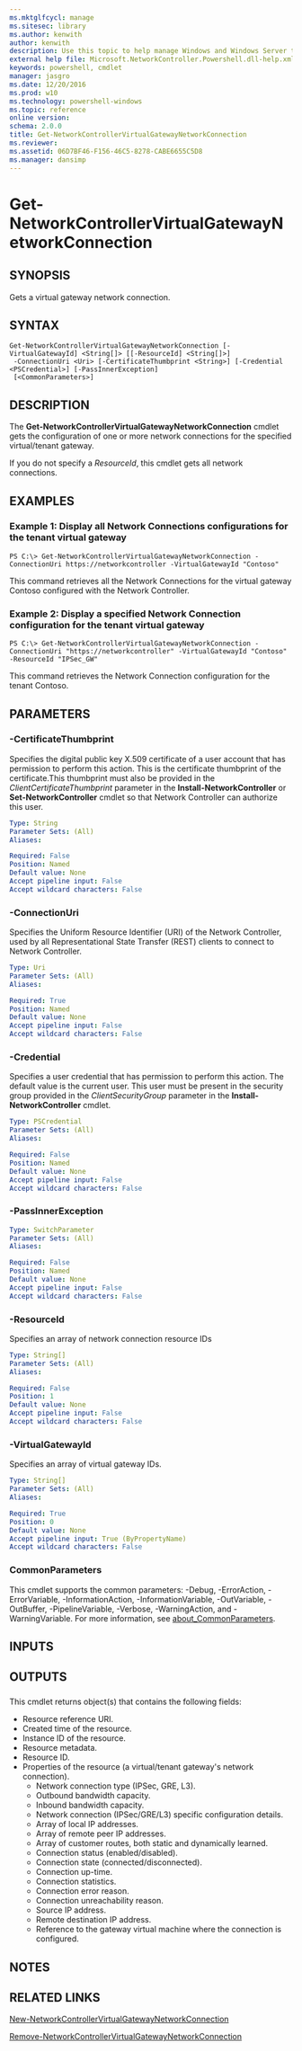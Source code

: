 ```yaml
---
ms.mktglfcycl: manage
ms.sitesec: library
ms.author: kenwith
author: kenwith
description: Use this topic to help manage Windows and Windows Server technologies with Windows PowerShell.
external help file: Microsoft.NetworkController.Powershell.dll-help.xml
keywords: powershell, cmdlet
manager: jasgro
ms.date: 12/20/2016
ms.prod: w10
ms.technology: powershell-windows
ms.topic: reference
online version: 
schema: 2.0.0
title: Get-NetworkControllerVirtualGatewayNetworkConnection
ms.reviewer:
ms.assetid: 06D7BF46-F156-46C5-8278-CABE6655C5D8
ms.manager: dansimp
---
```


# Get-NetworkControllerVirtualGatewayNetworkConnection

## SYNOPSIS
Gets a virtual gateway network connection.

## SYNTAX

```
Get-NetworkControllerVirtualGatewayNetworkConnection [-VirtualGatewayId] <String[]> [[-ResourceId] <String[]>]
 -ConnectionUri <Uri> [-CertificateThumbprint <String>] [-Credential <PSCredential>] [-PassInnerException]
 [<CommonParameters>]
```

## DESCRIPTION
The **Get-NetworkControllerVirtualGatewayNetworkConnection** cmdlet gets the configuration of one or more network connections for the specified virtual/tenant gateway.

If you do not specify a *ResourceId*, this cmdlet gets all network connections.

## EXAMPLES

### Example 1: Display all Network Connections configurations for the tenant virtual gateway
```
PS C:\> Get-NetworkControllerVirtualGatewayNetworkConnection -ConnectionUri https://networkcontroller -VirtualGatewayId "Contoso"
```

This command retrieves all the Network Connections for the virtual gateway Contoso configured with the Network Controller.

### Example 2: Display a specified Network Connection configuration for the tenant virtual gateway
```
PS C:\> Get-NetworkControllerVirtualGatewayNetworkConnection -ConnectionUri "https://networkcontroller" -VirtualGatewayId "Contoso" -ResourceId "IPSec_GW"
```

This command retrieves the Network Connection configuration for the tenant Contoso.

## PARAMETERS

### -CertificateThumbprint
Specifies the digital public key X.509 certificate of a user account that has permission to perform this action.
This is the certificate thumbprint of the certificate.This thumbprint must also be provided in the *ClientCertificateThumbprint* parameter in the **Install-NetworkController** or **Set-NetworkController** cmdlet so that Network Controller can authorize this user.

```yaml
Type: String
Parameter Sets: (All)
Aliases: 

Required: False
Position: Named
Default value: None
Accept pipeline input: False
Accept wildcard characters: False
```

### -ConnectionUri
Specifies the Uniform Resource Identifier (URI) of the Network Controller, used by all Representational State Transfer (REST) clients to connect to Network Controller.

```yaml
Type: Uri
Parameter Sets: (All)
Aliases: 

Required: True
Position: Named
Default value: None
Accept pipeline input: False
Accept wildcard characters: False
```

### -Credential
Specifies a user credential that has permission to perform this action.
The default value is the current user.
This user must be present in the security group provided in the *ClientSecurityGroup* parameter in the **Install-NetworkController** cmdlet.

```yaml
Type: PSCredential
Parameter Sets: (All)
Aliases: 

Required: False
Position: Named
Default value: None
Accept pipeline input: False
Accept wildcard characters: False
```

### -PassInnerException


```yaml
Type: SwitchParameter
Parameter Sets: (All)
Aliases: 

Required: False
Position: Named
Default value: None
Accept pipeline input: False
Accept wildcard characters: False
```

### -ResourceId
Specifies an array of network connection resource IDs

```yaml
Type: String[]
Parameter Sets: (All)
Aliases: 

Required: False
Position: 1
Default value: None
Accept pipeline input: False
Accept wildcard characters: False
```

### -VirtualGatewayId
Specifies an array of virtual gateway IDs.

```yaml
Type: String[]
Parameter Sets: (All)
Aliases: 

Required: True
Position: 0
Default value: None
Accept pipeline input: True (ByPropertyName)
Accept wildcard characters: False
```

### CommonParameters
This cmdlet supports the common parameters: -Debug, -ErrorAction, -ErrorVariable, -InformationAction, -InformationVariable, -OutVariable, -OutBuffer, -PipelineVariable, -Verbose, -WarningAction, and -WarningVariable. For more information, see [about_CommonParameters](http://go.microsoft.com/fwlink/?LinkID=113216).

## INPUTS

## OUTPUTS

###  
This cmdlet returns object(s) that contains the following fields: 

- Resource reference URI.
- Created time of the resource.
- Instance ID of the resource.
- Resource metadata.
- Resource ID.
- Properties of the resource (a virtual/tenant gateway's network connection). 
  - Network connection type (IPSec, GRE, L3).
  - Outbound bandwidth capacity. 
  - Inbound bandwidth capacity. 
  - Network connection (IPSec/GRE/L3) specific configuration details. 
  - Array of local IP addresses.
  - Array of remote peer IP addresses.
  - Array of customer routes, both static and dynamically learned. 
  - Connection status (enabled/disabled). 
  - Connection state (connected/disconnected). 
  - Connection up-time. 
  - Connection statistics.
  - Connection error reason.
  - Connection unreachability reason.
  - Source IP address. 
  - Remote destination IP address.
  - Reference to the gateway virtual machine where the connection is configured.

## NOTES

## RELATED LINKS

[New-NetworkControllerVirtualGatewayNetworkConnection](./New-NetworkControllerVirtualGatewayNetworkConnection.md)

[Remove-NetworkControllerVirtualGatewayNetworkConnection](./Remove-NetworkControllerVirtualGatewayNetworkConnection.md)

